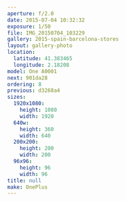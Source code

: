 ```yaml
---
aperture: f/2.0
date: 2015-07-04 10:32:32
exposure: 1/50
file: IMG_20150704_103229
gallery: 2015-spain-barcelona-stores
layout: gallery-photo
location:
  latitude: 41.383465
  longitude: 2.18208
model: One A0001
next: 901da28
ordering: 8
previous: d3268a4
sizes:
  1920x1080:
    height: 1080
    width: 1920
  640w:
    height: 360
    width: 640
  200x200:
    height: 200
    width: 200
  96x96:
    height: 96
    width: 96
title: null
make: OnePlus
---
```

